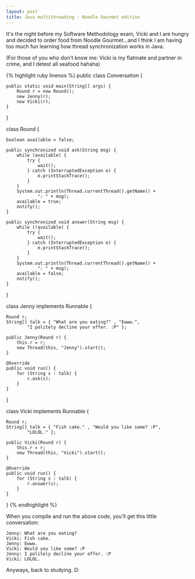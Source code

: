 ```yaml
---
layout: post
title: Java multithreading - Noodle Gourmet edition
---
```


It's the night before my Software Methodology exam, Vicki and I are hungry and decided to order food from Noodle Gourmet...and I think I am having too much fun learning how thread synchronization works in Java.

(For those of you who don't know me: Vicki is my flatmate and partner in crime, and I detest all seafood hahaha)

{% highlight ruby linenos %}
public class Conversation {
	
	public static void main(String[] args) {
		Round r = new Round();
		new Jenny(r);
		new Vicki(r);
	}

}

class Round {
	
	boolean available = false;
	
	public synchronized void ask(String msg) {
		while (available) {
			try {
				wait();
			} catch (InterruptedException e) {
				e.printStackTrace();
			}
		}
		System.out.println(Thread.currentThread().getName() + 
				": " + msg);
		available = true;
		notify();
	}
	
	public synchronized void answer(String msg) {
		while (!available) {
			try {
				wait();
			} catch (InterruptedException e) {
				e.printStackTrace();
			}
		}
		System.out.println(Thread.currentThread().getName() + 
				": " + msg);
		available = false;
		notify();
	}
}

class Jenny implements Runnable {
	
	Round r;
	String[] talk = { "What are you eating?" , "Ewww.", 
			"I politely decline your offer. :P" };
	
	public Jenny(Round r) {
		this.r = r;
		new Thread(this, "Jenny").start();
	}

	@Override
	public void run() {
		for (String s : talk) {
			r.ask(s);
		}
	}
	
}

class Vicki implements Runnable {
	
	Round r;
	String[] talk = { "Fish cake." , "Would you like some? :P", 
			"LOLOL." };
	
	public Vicki(Round r) {
		this.r = r;
		new Thread(this, "Vicki").start();
	}

	@Override
	public void run() {
		for (String s : talk) {
			r.answer(s);
		}
	}
	
}
{% endhighlight %}

When you compile and run the above code, you'll get this little conversation:

```
Jenny: What are you eating?
Vicki: Fish cake.
Jenny: Ewww.
Vicki: Would you like some? :P
Jenny: I politely decline your offer. :P
Vicki: LOLOL.
```
Anyways, back to studying. D:
